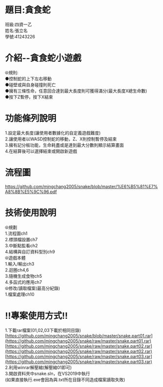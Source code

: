 # 題目:貪食蛇  
班級:四資一乙  
姓名:張立名  
學號:41243226   
# 介紹--貪食蛇小遊戲    
⦾規則:  
●控制蛇的上下左右移動  
●碰壁或與自身碰撞則死亡  
●擁有三條性命，任意回合達到最大長度則可獲得滿分(最大長度X總生命數)  
●按下Z暫停，按下X結束  
#  功能條列說明  
1.設定最大長度(讓使用者數據化的自定義遊戲難度)  
2.讓使用者以WASD控制蛇的移動，Z、X則控制暫停及結束  
3.擁有記分板功能，生命耗盡或是達到最大分數則顯示結算畫面  
4.在結算後可以選擇結束或開啟新遊戲  
#  流程圖
https://github.com/mingchang2005/snake/blob/master/%E6%B5%81%E7%A8%8B%E5%9C%96.pdf  
#  技術使用說明
⦾規劃  
1.流程圖ch1   
2.標頭檔設置ch7  
3.中斷點監看ch2  
4.結構與自訂資料型別ch9  
⦾遊戲本體  
1.輸入/輸出ch3  
2.迴圈ch4,6  
3.隨機生成食物ch5  
4.多函式的應用ch7  
⦾修改/讀取檔案(最高分紀錄)  
1.檔案處理ch10  
#  !!專案使用方式!!  
1.下載rar檔案(01,02,03下載於相同目錄)  
[https://github.com/mingchang2005/snake/blob/master/snake.part01.rar](https://github.com/mingchang2005/snake/raw/master/snake.part01.rar)  
[https://github.com/mingchang2005/snake/raw/master/snake.part02.rar](https://github.com/mingchang2005/snake/raw/master/snake.part02.rar) 
[https://github.com/mingchang2005/snake/raw/master/snake.part03.rar](https://github.com/mingchang2005/snake/raw/master/snake.part03.rar)  
2.利用winrar解壓縮(解壓縮01即可)  
3.開啟資料夾中snake.sln，在VS2019中執行  
(如果直接執行.exe會因為與.txt所在目錄不同造成檔案讀取失敗)  

